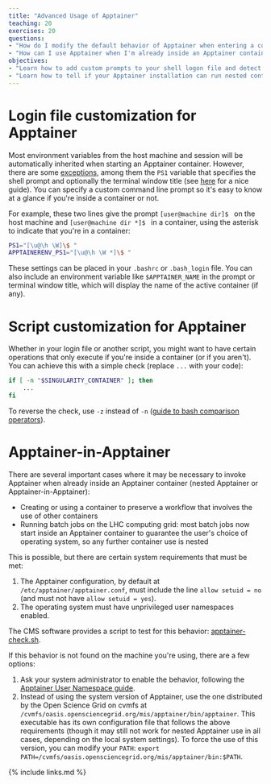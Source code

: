 ```yaml
---
title: "Advanced Usage of Apptainer"
teaching: 20
exercises: 20
questions:
- "How do I modify the default behavior of Apptainer when entering a container?"
- "How can I use Apptainer when I'm already inside an Apptainer container?"
objectives:
- "Learn how to add custom prompts to your shell logon file and detect if you're inside a container."
- "Learn how to tell if your Apptainer installation can run nested containers (Apptainer-in-Apptainer)."
---
```


# Login file customization for Apptainer

Most environment variables from the host machine and session will be automatically inherited when starting an Apptainer container.
However, there are some [exceptions](https://apptainer.org/docs/user/latest/environment_and_metadata.html#environment-from-the-host),
among them the `PS1` variable that specifies the shell prompt and optionally the terminal window title (see [here](https://wiki.archlinux.org/title/Bash/Prompt_customization) for a nice guide).
You can specify a custom command line prompt so it's easy to know at a glance if you're inside a container or not.

For example, these two lines give the prompt `[user@machine dir]$ ` on the host machine and `[user@machine dir *]$ ` in a container,
using the asterisk to indicate that you're in a container:

~~~bash
PS1="[\u@\h \W]\$ "
APPTAINERENV_PS1="[\u@\h \W *]\$ "
~~~

These settings can be placed in your `.bashrc` or `.bash_login` file.
You can also include an environment variable like `$APPTAINER_NAME` in the prompt or terminal window title,
which will display the name of the active container (if any).

# Script customization for Apptainer

Whether in your login file or another script, you might want to have certain operations that only execute if you're inside a container (or if you aren't).
You can achieve this with a simple check (replace `...` with your code):

~~~bash
if [ -n "$SINGULARITY_CONTAINER" ]; then
    ...
fi
~~~

To reverse the check, use `-z` instead of `-n` ([guide to bash comparison operators](https://tldp.org/LDP/abs/html/comparison-ops.html)).

# Apptainer-in-Apptainer

There are several important cases where it may be necessary to invoke Apptainer when already inside an Apptainer container (nested Apptainer or Apptainer-in-Apptainer):
* Creating or using a container to preserve a workflow that involves the use of other containers
* Running batch jobs on the LHC computing grid: most batch jobs now start inside an Apptainer container to guarantee the user's choice of operating system, so any further container use is nested

This is possible, but there are certain system requirements that must be met:
1. The Apptainer configuration, by default at `/etc/apptainer/apptainer.conf`, must include the line `allow setuid = no` (and must not have `allow setuid = yes`).
1. The operating system must have unprivileged user namespaces enabled.

The CMS software provides a script to test for this behavior: [apptainer-check.sh](https://github.com/cms-sw/cmssw/blob/master/Utilities/ReleaseScripts/scripts/apptainer-check.sh).

If this behavior is not found on the machine you're using, there are a few options:
1. Ask your system administrator to enable the behavior, following the [Apptainer User Namespace guide](https://apptainer.org/docs/admin/latest/user_namespace.html).
1. Instead of using the system version of Apptainer, use the one distributed by the Open Science Grid on cvmfs at `/cvmfs/oasis.opensciencegrid.org/mis/apptainer/bin/apptainer`. This executable has its own configuration file that follows the above requirements (though it may still not work for nested Apptainer use in all cases, depending on the local system settings). To force the use of this version, you can modify your `PATH`: `export PATH=/cvmfs/oasis.opensciencegrid.org/mis/apptainer/bin:$PATH`.

{% include links.md %}
